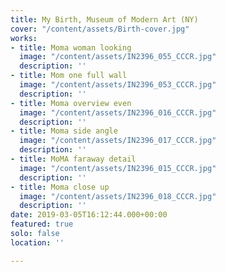 ```yaml
---
title: My Birth, Museum of Modern Art (NY)
cover: "/content/assets/Birth-cover.jpg"
works:
- title: Moma woman looking
  image: "/content/assets/IN2396_055_CCCR.jpg"
  description: ''
- title: Mom one full wall
  image: "/content/assets/IN2396_053_CCCR.jpg"
  description: ''
- title: Moma overview even
  image: "/content/assets/IN2396_016_CCCR.jpg"
  description: ''
- title: Moma side angle
  image: "/content/assets/IN2396_017_CCCR.jpg"
  description: ''
- title: MoMA faraway detail
  image: "/content/assets/IN2396_015_CCCR.jpg"
  description: ''
- title: Moma close up
  image: "/content/assets/IN2396_018_CCCR.jpg"
  description: ''
date: 2019-03-05T16:12:44.000+00:00
featured: true
solo: false
location: ''

---
```

